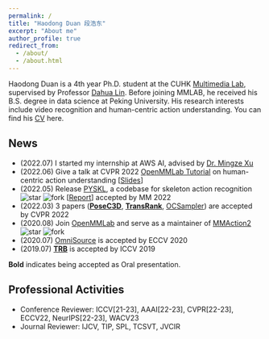 ```yaml
---
permalink: /
title: "Haodong Duan 段浩东"
excerpt: "About me"
author_profile: true
redirect_from: 
  - /about/
  - /about.html
---
```


Haodong Duan is a 4th year Ph.D. student at the CUHK [Multimedia Lab](https://mmlab.ie.cuhk.edu.hk/), supervised by Professor [Dahua Lin](http://dahua.site/). Before joining MMLAB, he received his B.S. degree in data science at Peking University. His research interests include video recognition and human-centric action understanding. You can find his [CV](/files/resume_latest.pdf) here.

News
-----------------
- (2022.07) I started my internship at AWS AI, advised by [Dr. Mingze Xu](https://xumingze0308.github.io/)
- (2022.06) Give a talk at CVPR 2022 [OpenMMLab Tutorial](https://openmmlab.com/community/cvpr2022-tutorial) on human-centric action understanding [[Slides](/files/cvpr22_tutorial.pdf)]
- (2022.05) Release [PYSKL](https://github.com/kennymckormick/pyskl), a codebase for skeleton action recognition ![star](https://badgen.net/github/stars/kennymckormick/pyskl) ![fork](https://badgen.net/github/forks/kennymckormick/pyskl) [[Report](https://arxiv.org/abs/2205.09443)] accepted by MM 2022
- (2022.03) 3 papers (**[PoseC3D](https://arxiv.org/abs/2104.13586)**, **[TransRank](https://arxiv.org/abs/2205.02028)**, [OCSampler](https://arxiv.org/abs/2201.04388)) are accepted by CVPR 2022
- (2020.08) Join [OpenMMLab](https://openmmlab.com/) and serve as a maintainer of [MMAction2](https://github.com/open-mmlab/mmaction2) ![star](https://badgen.net/github/stars/open-mmlab/mmaction2) ![fork](https://badgen.net/github/forks/open-mmlab/mmaction2)
- (2020.07) [OmniSource](https://arxiv.org/abs/2003.13042) is accepted by ECCV 2020
- (2019.07) **[TRB](https://openaccess.thecvf.com/content_ICCV_2019/papers/Duan_TRB_A_Novel_Triplet_Representation_for_Understanding_2D_Human_Body_ICCV_2019_paper.pdf)** is accepted by ICCV 2019

**Bold** indicates being accepted as Oral presentation. 

Professional Activities
----------------
- Conference Reviewer: ICCV[21-23], AAAI[22-23], CVPR[22-23], ECCV22, NeurIPS[22-23], WACV23
- Journal Reviewer: IJCV, TIP, SPL, TCSVT, JVCIR 

<script type="text/javascript" src="//rf.revolvermaps.com/0/0/6.js?i=5wygxlue8gu&amp;m=7&amp;c=e63100&amp;cr1=ffffff&amp;f=arial&amp;l=0&amp;bv=90&amp;lx=-420&amp;ly=420&amp;hi=20&amp;he=7&amp;hc=a8ddff&amp;rs=80" async="async"></script>